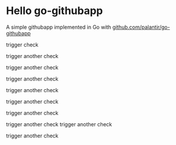 # Hello go-githubapp

A simple githubapp implemented in Go with [github.com/palantir/go-githubapp](https://github.com/palantir/go-githubapp)

trigger check

trigger another check

trigger another check

trigger another check


trigger another check


trigger another check

trigger another check


trigger another check
trigger another check

trigger another check
